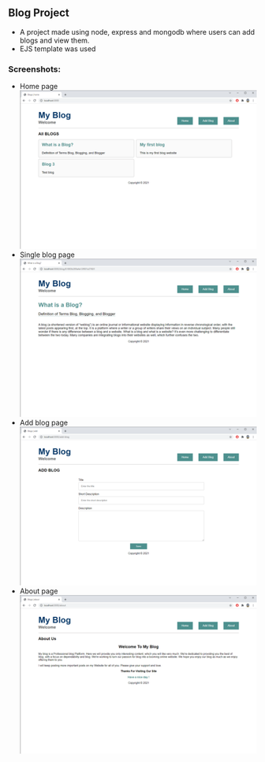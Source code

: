 ## Blog Project
* A project made using node, express and mongodb where users can add blogs and view them.
* EJS template was used

### Screenshots:
* Home page
![](screenshots/home.png)
* Single blog page
![](screenshots/singlePage.png)
* Add blog page
![](screenshots/addBlog.png)
* About page
![](screenshots/about.png)
